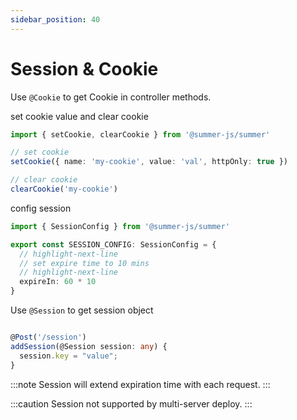 ```yaml
---
sidebar_position: 40
---
```


# Session & Cookie

Use `@Cookie` to get Cookie in controller methods.


set cookie value and clear cookie

```ts
import { setCookie, clearCookie } from '@summer-js/summer'

// set cookie
setCookie({ name: 'my-cookie', value: 'val', httpOnly: true })

// clear cookie
clearCookie('my-cookie')
```


config session

```ts
import { SessionConfig } from '@summer-js/summer'

export const SESSION_CONFIG: SessionConfig = {
  // highlight-next-line
  // set expire time to 10 mins
  // highlight-next-line
  expireIn: 60 * 10
}

```

Use `@Session` to get session object

```ts

@Post('/session')
addSession(@Session session: any) {
  session.key = "value";
}

```

:::note
Session will extend expiration time with each request.
:::

:::caution
Session not supported by multi-server deploy.
:::